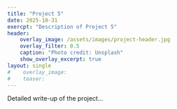 ```yaml
---
title: "Project 5"
date: 2025-10-31
exercpt: "Description of Project 5"
header:
    overlay_image: /assets/images/project-header.jpg
    overlay_filter: 0.5
    caption: "Photo credit: Unsplash"
    show_overlay_excerpt: true
layout: single
#    overlay_image:
#    teaser: 
---
```

Detailed write-up of the project...